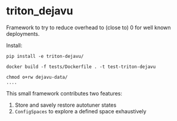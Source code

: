 triton_dejavu
=================
Framework to try to reduce overhead to (close to) 0 for well known deployments.

Install:
```
pip install -e triton-dejavu/
```

```
docker build -f tests/Dockerfile . -t test-triton-dejavu
```

```
chmod o+rw dejavu-data/
....
```

This small framework contributes two features:
1. Store and savely restore autotuner states 
2. `ConfigSpaces` to explore a defined space exhaustively


